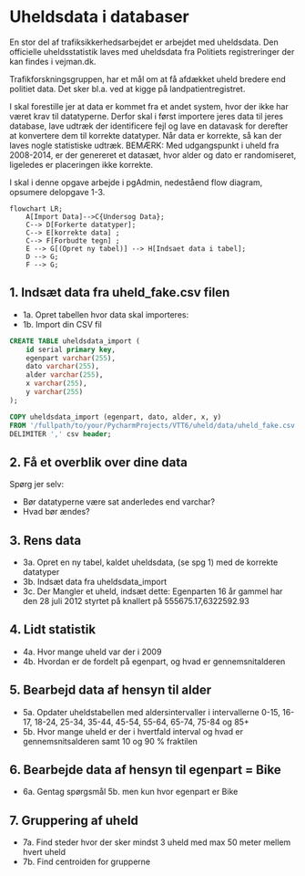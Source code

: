 # Uheldsdata i databaser

En stor del af trafiksikkerhedsarbejdet er arbejdet med uheldsdata. Den officielle uheldsstatistik laves med uheldsdata fra Politiets registreringer der kan findes i vejman.dk.

Trafikforskningsgruppen, har et mål om at få afdækket uheld bredere end politiet data. Det sker bl.a. ved at kigge på landpatientregistret.

I skal forestille jer at data er kommet fra et andet system, hvor der ikke har været krav til datatyperne. Derfor skal i først importere jeres data til jeres database, lave udtræk der identificere fejl og lave en datavask for derefter at konvertere dem til korrekte datatyper. Når data er korrekte, så kan der laves nogle statistiske udtræk.
BEMÆRK: Med udgangspunkt i uheld fra 2008-2014, er der genereret et datasæt, hvor alder og dato er randomiseret, ligeledes er placeringen ikke korrekte.

I skal i denne opgave arbejde i pgAdmin, nedeståend flow diagram, opsumere delopgave 1-3.

```mermaid
flowchart LR;
    A[Import Data]-->C{Undersog Data};
    C--> D[Forkerte datatyper];
    C--> E[korrekte data] ;
    C--> F[Forbudte tegn] ;
    E --> G[(Opret ny tabel)] --> H[Indsaet data i tabel];
    D --> G;
    F --> G;
```

## 1. Indsæt data fra uheld_fake.csv filen
- 1a. Opret tabellen hvor data skal importeres:
- 1b. Import din CSV fil

```sql
CREATE TABLE uheldsdata_import (
	id serial primary key,
	egenpart varchar(255),
	dato varchar(255),
	alder varchar(255),
	x varchar(255),
	y varchar(255)
);
```

```sql
COPY uheldsdata_import (egenpart, dato, alder, x, y)
FROM '/fullpath/to/your/PycharmProjects/VTT6/uheld/data/uheld_fake.csv'
DELIMITER ',' csv header;
```

## 2. Få et overblik over dine data
Spørg jer selv:
-  Bør datatyperne være sat anderledes end varchar?
-  Hvad bør ændes?


## 3. Rens data
- 3a. Opret en ny tabel, kaldet uheldsdata, (se spg 1) med de korrekte datatyper
- 3b. Indsæt data fra uheldsdata_import
- 3c. Der Mangler et uheld, indsæt dette: Egenparten 16 år gammel har den 28 juli 2012 styrtet på knallert på 555675.17,6322592.93



## 4. Lidt statistik
- 4a. Hvor mange uheld var der i 2009
- 4b. Hvordan er de fordelt på egenpart, og hvad er gennemsnitalderen



## 5. Bearbejd data af hensyn til alder
- 5a. Opdater uheldstabellen med aldersintervaller i intervallerne 0-15, 16-17, 18-24, 25-34, 35-44, 45-54, 55-64, 65-74, 75-84 og 85+
- 5b. Hvor mange uheld er der i hvertfald interval og hvad er gennemsnitsalderen samt 10 og 90 % fraktilen



## 6. Bearbejde data af hensyn til egenpart = Bike
- 6a. Gentag spørgsmål 5b. men kun hvor egenpart er Bike



## 7. Gruppering af uheld
- 7a. Find steder hvor der sker mindst 3 uheld med max 50 meter mellem hvert uheld
- 7b. Find centroiden for grupperne
